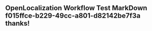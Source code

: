 <properties
ms.topic="hero-topic"
ms.test1="hero-topic"
ms.test2="test"/>

## OpenLocalization Workflow Test MarkDown f015ffce-b229-49cc-a801-d82142be7f3a thanks!
